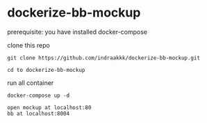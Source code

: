 # dockerize-bb-mockup

prerequisite:
you have installed docker-compose


clone this repo

```
git clone https://github.com/indraakkk/dockerize-bb-mockup.git
```

```
cd to dockerize-bb-mockup
```

run all container
```
docker-compose up -d
```

```
open mockup at localhost:80
bb at localhost:8004
```
